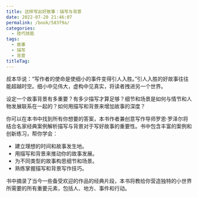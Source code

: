 ```yaml
---
title: 这样写出好故事：描写与背景
date: 2022-07-20 21:46:07
permalink: /book/583f9a/
categories:
  - 技巧技能
tags:
  - 故事
  - 描写
  - 背景
titleTag: 
---
```


叔本华说：“写作者的使命是使细小的事件变得引人入胜。”引人入胜的好故事往往能超越时空。细小中见伟大，虚构中见真实，将读者拽进另一个世界。

<!-- more -->

设定一个故事背景有多重要？有多少描写才算足够？细节和场景是如何与情节和人物发展联系在一起的？如何用描写和背景来增加故事的深度？

你可以在本书中找到所有你想要的答案，本书作者兼创意写作导师罗恩·罗泽尔将结合名家经典案例解析描写与背景对于写好故事的重要性。书中包含丰富的案例和创新练习，帮你学会：

- 建立理想的时间和故事发生地。
- 用描写和背景来推动你的故事发展。
- 为不同类型的故事构思细节和场景。
- 熟练掌握描写和背景写作技巧。

书中摘录了当今一些备受欢迎的作品的经典片段，本书将教给你营造独特的小世界所需要的所有重要元素，包括人、地方、事件和行动。

<BookShelf
album="https://cdn.staticaly.com/gh/jonsam-ng/image-hosting@master/oxygen-space/image.4q01o9yac680.png"
:pages="304"
link="https://www.aliyundrive.com/s/BqHV7nY9uKB"
douban="https://book.douban.com/subject/30446027/"
author="[美]罗恩·罗泽尔"
publisher="湖南文艺出版社"
intro="书中摘录了当今一些备受欢迎的作品的经典片段，本书将教给你营造独特的小世界所需要的所有重要元素，包括人、地方、事件和行动。"
lang="中文"
/>
